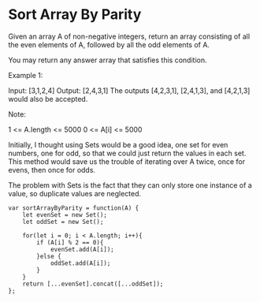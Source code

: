 # Sort Array By Parity

Given an array A of non-negative integers, return an array consisting of all the even elements of A, followed by all the odd elements of A.

You may return any answer array that satisfies this condition.



Example 1:

Input: [3,1,2,4]
Output: [2,4,3,1]
The outputs [4,2,3,1], [2,4,1,3], and [4,2,1,3] would also be accepted.


Note:

1 <= A.length <= 5000
0 <= A[i] <= 5000



Initially, I thought using Sets would be a good idea, one set for even numbers, one for odd, so that we could just return the values in each set. This method would save us the trouble of iterating over A twice, once for evens, then once for odds.

The problem with Sets is the fact that they can only store one instance of a value, so duplicate values are neglected.

```
var sortArrayByParity = function(A) {
    let evenSet = new Set();
    let oddSet = new Set();

    for(let i = 0; i < A.length; i++){
        if (A[i] % 2 == 0){
            evenSet.add(A[i]);
        }else {
            oddSet.add(A[i]);
        }
    }
    return [...evenSet].concat([...oddSet]);
};
```
